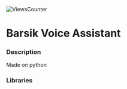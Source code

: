![ViewsCounter](https://github-visit-counter.herokuapp.com/arlcrow123/barsik/visits.svg)
<h1> Barsik Voice Assistant</h1>  
<h3>Description</h3>
Made on python
<h3>Libraries</h3>
